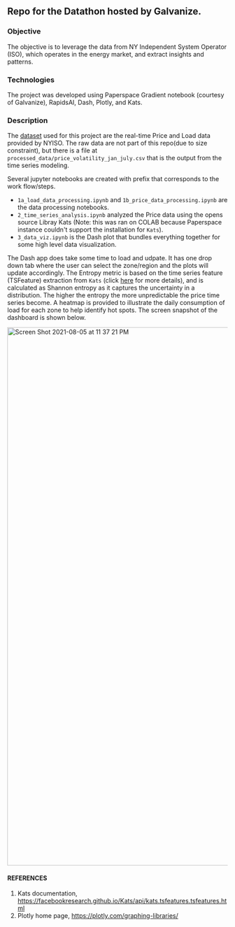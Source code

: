 ## Repo for the Datathon hosted by Galvanize. 

### Objective
The objective is to leverage the data from NY Independent System Operator (ISO), which operates in the energy market, and extract insights and patterns.

### Technologies
The project was developed using Paperspace Gradient notebook (courtesy of Galvanize), RapidsAI, Dash, Plotly, and Kats.

### Description
The [dataset](https://www.nyiso.com/energy-market-operational-data) used for this project are the real-time Price and Load data provided by NYISO. The raw data are not part of this repo(due to size constraint), but there is a file at `processed_data/price_volatility_jan_july.csv` that is the output from the time series modeling. 

Several jupyter notebooks are created with prefix that corresponds to the work flow/steps.

- `1a_load_data_processing.ipynb` and `1b_price_data_processing.ipynb` are the data processing notebooks.
- `2_time_series_analysis.ipynb` analyzed the Price data using the opens source Libray Kats (Note: this was ran on COLAB because Paperspace instance couldn't support the installation for `Kats`).
- `3_data_viz.ipynb` is the Dash plot that bundles everything together for some high level data visualization.

The Dash app does take some time to load and udpate. It has one drop down tab where the user can select the zone/region and the plots will update accordingly. The Entropy metric is based on the time series feature (TSFeature) extraction from `Kats` (click [here](https://github.com/facebookresearch/Kats) for more details), and is calculated as Shannon entropy as it captures the uncertainty in a distribution. The higher the entropy the more unpredictable the price time series become. A heatmap is provided to illustrate the daily consumption of load for each zone to help identify hot spots. The screen snapshot of the dashboard is shown below.

<img width="1231" alt="Screen Shot 2021-08-05 at 11 37 21 PM" src="https://user-images.githubusercontent.com/7095892/128461742-11c0caa2-7694-4666-bced-3807da152377.png">

#### REFERENCES
1. Kats documentation, https://facebookresearch.github.io/Kats/api/kats.tsfeatures.tsfeatures.html
2. Plotly home page, https://plotly.com/graphing-libraries/
